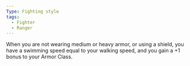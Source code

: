 ```yaml
---
Type: Fighting style
tags:
  - Fighter
  - Ranger
---
```

When you are not wearing medium or heavy armor, or using a shield, you have a swimming speed equal to your walking speed, and you gain a +1 bonus to your Armor Class.
